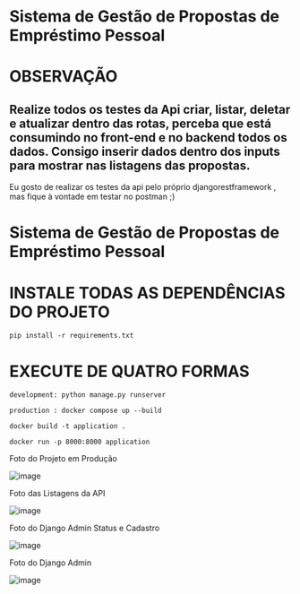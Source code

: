# Sistema de Gestão de Propostas de Empréstimo Pessoal

# OBSERVAÇÃO

<h2>Realize todos os testes da Api criar, listar, deletar e atualizar dentro das rotas, perceba que está consumindo no front-end e no backend todos os dados. Consigo inserir dados dentro dos inputs para mostrar nas listagens das propostas.</h2>
<p> Eu gosto de realizar os testes da api pelo próprio djangorestframework , mas fique à vontade em testar no postman ;)</p>

# Sistema de Gestão de Propostas de Empréstimo Pessoal

# INSTALE TODAS AS DEPENDÊNCIAS DO PROJETO 

`pip install -r requirements.txt`

# EXECUTE DE QUATRO FORMAS 

`development: python manage.py runserver`

`production : docker compose up --build`

`docker build -t application .`

`docker run -p 8000:8000 application`


<p>Foto do Projeto em Produção </p>

![image](https://github.com/LucasAMiranda/challenge-dev-django/assets/35241256/bb98777e-2826-4e4f-9a73-4e615fcc77ee)


<p> Foto das Listagens da API </p>

![image](https://github.com/LucasAMiranda/challenge-dev-django/assets/35241256/cf06fe92-6443-4983-bb24-6b552d062729)

<p> Foto do Django Admin Status e Cadastro</p>

![image](https://github.com/LucasAMiranda/challenge-dev-django/assets/35241256/444f9418-1718-4ab2-b566-4ba7eca7cc5c)


<p> Foto do Django Admin </p>

![image](https://github.com/LucasAMiranda/challenge-dev-django/assets/35241256/bee0106a-a193-4b25-83af-e7c10c0ff3dd)

